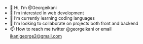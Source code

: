 - 👋 Hi, I’m @Georgeikani
- 👀 I’m interested in web development
- 🌱 I’m currently learning coding languages
- 💞️ I’m looking to collaborate on projects both front and backend
- 📫 How to reach me twitter @georgeikani or email ikanigeorge2@gmail.com

<!---
Georgeikani/Georgeikani is a ✨ special ✨ repository because its `README.md` (this file) appears on your GitHub profile.
You can click the Preview link to take a look at your changes.
--->
